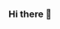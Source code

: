 ### Hi there 👋

<!--
**rajivwadhwa/rajivwadhwa** is a ✨ _special_ ✨ repository because its `README.md` (this file) appears on your GitHub profile.

Bit about me in some bytes. 

- 🔭 I’m currently working on data science & CV projects
- 🌱 I’m currently learning sklearn, YOLOv3, GIS & Python
- 🤔 I’m looking for help with GIS & python project
- 📫 How to reach me: linked in - www.linkedin.com/in/rajivswadhwa
- 😄 Pronouns: He/Him
- ⚡ Fact: I am a civil engineer too. 
